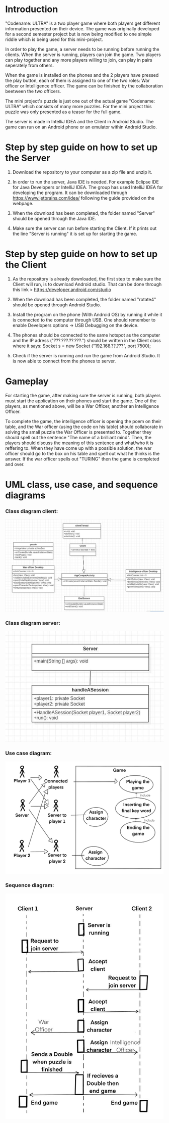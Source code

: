 # Introduction 
"Codename: ULTRA" is a two player game where both players get different information presented on their device. The game was originally developed for a second semester project but is now being modified to one simple riddle which is being used for this mini-project. 

In order to play the game, a server needs to be running before running the clients. When the server is running, players can join the game. Two players can play together and any more players willing to join, can play in pairs seperately from others. 

When the game is installed on the phones and the 2 players have pressed the play button, each of them is assigned to one of the two roles: War officer or Intelligence officer. The game can be finished by the collaboration beetween the two officers. 

The mini project's puzzle is just one out of the actual game "Codename: ULTRA" which consists of many more puzzles. For the mini project this puzzle was only presented as a teaser for the full game. 

The server is made in IntelliJ IDEA and the Client in Android Studio. The game can run on an Android phone or an emulator within Android Studio. 

# Step by step guide on how to set up the Server

1. Download the repository to your computer as a zip file and unzip it. 

2. In order to run the server, Java IDE is needed. For example Eclipse IDE for Java Developers or IntelliJ IDEA. The group has used IntelliJ IDEA for developing the program. It can be downloaded through https://www.jetbrains.com/idea/ following the guide provided on the webpage. 

3. When the download has been completed, the folder named "Server" should be opened through the Java IDE. 

4. Make sure the server can run before starting the Client. If it prints out the line "Server is running" it is set up for starting the game.  

# Step by step guide on how to set up the Client

1. As the repository is already downloaded, the first step to make sure the Client will run, is to download Android studio. That can be done through this link > https://developer.android.com/studio 

2. When the download has been completed, the folder named "rotate4" should be opened through Android Studio. 

3. Install the program on the phone (With Android OS) by running it while it is connected to the computer through USB. One should remember to enable Developers options -> USB Debugging on the device. 

4. The phones should be connected to the same hotspot as the computer and the IP adress ("???.???.??.???.") should be written in the Client class where it says: 
Socket s = new Socket ("192.168.??.???", port 7500);

5. Check if the server is running and run the game from Android Studio. It is now able to connect from the phones to server.  

# Gameplay

For starting the game, after making sure the server is running, both players must start the application on their phones and start the game. One of the players, as mentioned above, will be a War Officer, another an Intelligence Officer. 

To complete the game, the intelligence officer is opening the poem on their table, and the War officer (using the code on his table) should collaborate in solving the small puzzle the War Officer is presented to. Together they should spell out the sentence "The name of a brilliant mind". Then, the players should discuss the meaning of this sentence and what/who it is reffering to. When they have come up with a possible solution, the war officer should go to the box on his table and spell out what he thinks is the answer. If the war officer spells out "TURING" then the game is completed and over.

#  UML class, use case, and sequence diagrams
### Class diagram client:

![Class Diagram](https://github.com/CatharinaP/MiniProjectPCSS/blob/master/class_diagram.jpg)

### Class diagram server:

![Class Diagram Server](https://github.com/CatharinaP/MiniProjectPCSS/blob/master/server_class.jpg)

### Use case diagram:

![Use Case Diagram](https://github.com/CatharinaP/MiniProjectPCSS/blob/master/use%20case.jpg)

### Sequence diagram:

![Sequence Diagram](https://github.com/CatharinaP/MiniProjectPCSS/blob/master/sequenceDiagram.jpg)
